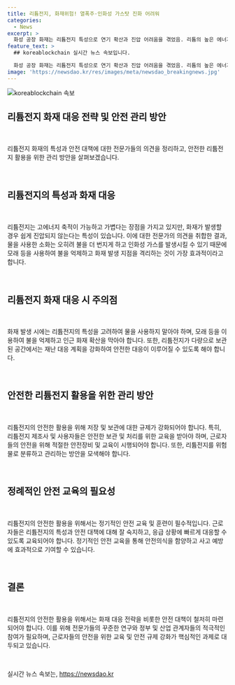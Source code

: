 ```yaml
---
title: 리튬전지, 화재위험! 열폭주·인화성 가스탓 진화 어려워
categories:
  - News
excerpt: >
  화성 공장 화재는 리튬전지 특성으로 연기 확산과 진압 어려움을 겪었음. 리튬의 높은 에너지 밀도와 가벼움은 장점이지만, 불이 붙으면 어려움이 따름. 리튬전지 화재는 물을 뿌리면 더 심해지고, 현장 진입이 어렵다. 이번 화재에서는 리튬배터리 보관이 어려워 진화가 어려웠고, 완제품인 리튬전지의 위험물 분류 문제와 안전 등의 관리 방안이 필요하다는 전문가 의견이 나옴. (150자)
feature_text: >
  ## koreablockchain 실시간 뉴스 속보입니다.

  화성 공장 화재는 리튬전지 특성으로 연기 확산과 진압 어려움을 겪었음. 리튬의 높은 에너지 밀도와 가벼움은 장점이지만, 불이 붙으면 어려움이 따름. 리튬전지 화재는 물을 뿌리면 더 심해지고, 현장 진입이 어렵다. 이번 화재에서는 리튬배터리 보관이 어려워 진화가 어려웠고, 완제품인 리튬전지의 위험물 분류 문제와 안전 등의 관리 방안이 필요하다는 전문가 의견이 나옴. (150자)
image: 'https://newsdao.kr/res/images/meta/newsdao_breakingnews.jpg'
---
```


<p><img src="https://newsdao.kr/res/images/meta/newsdao_breakingnews.jpg" alt="koreablockchain 속보" /></p>

<h2 data-ke-size="size26">리튬전지 화재 대응 전략 및 안전 관리 방안</h2>

<p data-ke-size="size16">&nbsp;</p>

<p>리튬전지 화재의 특성과 안전 대책에 대한 전문가들의 의견을 정리하고, 안전한 리튬전지 활용을 위한 관리 방안을 살펴보겠습니다.</p>

<p data-ke-size="size16">&nbsp;</p>

<h2 data-ke-size="size24">리튬전지의 특성과 화재 대응</h2>

<p data-ke-size="size16">&nbsp;</p>

<p>리튬전지는 고에너지 축적이 가능하고 가볍다는 장점을 가지고 있지만, 화재가 발생할 경우 쉽게 진압되지 않는다는 특성이 있습니다. 이에 대한 전문가의 의견을 취합한 결과, 물을 사용한 소화는 오히려 불을 더 번지게 하고 인화성 가스를 발생시킬 수 있기 때문에 모래 등을 사용하여 불을 억제하고 화재 발생 지점을 격리하는 것이 가장 효과적이라고 합니다.</p>

<p data-ke-size="size16">&nbsp;</p>

<h2 data-ke-size="size24">리튬전지 화재 대응 시 주의점</h2>

<p data-ke-size="size16">&nbsp;</p>

<p>화재 발생 시에는 리튬전지의 특성을 고려하여 물을 사용하지 말아야 하며, 모래 등을 이용하여 불을 억제하고 인근 화재 확산을 막아야 합니다. 또한, 리튬전지가 다량으로 보관된 공간에서는 재난 대응 계획을 강화하여 안전한 대응이 이루어질 수 있도록 해야 합니다.</p>

<p data-ke-size="size16">&nbsp;</p>

<h2 data-ke-size="size24">안전한 리튬전지 활용을 위한 관리 방안</h2>

<p data-ke-size="size16">&nbsp;</p>

<p>리튬전지의 안전한 활용을 위해 저장 및 보관에 대한 규제가 강화되어야 합니다. 특히, 리튬전지 제조사 및 사용자들은 안전한 보관 및 처리를 위한 교육을 받아야 하며, 근로자들의 안전을 위해 적절한 안전장비 및 교육이 시행되어야 합니다. 또한, 리튬전지를 위험물로 분류하고 관리하는 방안을 모색해야 합니다.</p>

<p data-ke-size="size16">&nbsp;</p>

<h2 data-ke-size="size24">정례적인 안전 교육의 필요성</h2>

<p data-ke-size="size16">&nbsp;</p>

<p>리튬전지의 안전한 활용을 위해서는 정기적인 안전 교육 및 훈련이 필수적입니다. 근로자들은 리튬전지의 특성과 안전 대책에 대해 잘 숙지하고, 응급 상황에 빠르게 대응할 수 있도록 교육되어야 합니다. 정기적인 안전 교육을 통해 안전의식을 함양하고 사고 예방에 효과적으로 기여할 수 있습니다.</p>

<p data-ke-size="size16">&nbsp;</p>

<h2 data-ke-size="size24">결론</h2>

<p data-ke-size="size16">&nbsp;</p>

<p>리튬전지의 안전한 활용을 위해서는 화재 대응 전략을 비롯한 안전 대책이 철저히 마련되어야 합니다. 이를 위해 전문가들의 꾸준한 연구와 정부 및 산업 관계자들의 적극적인 참여가 필요하며, 근로자들의 안전을 위한 교육 및 안전 규제 강화가 핵심적인 과제로 대두되고 있습니다.</p>

<p data-ke-size="size16">&nbsp;</p>
실시간 뉴스 속보는, <a href="https://newsdao.kr" rel="dofollow">https://newsdao.kr</a>


